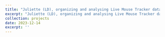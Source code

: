 ```yaml
---
title: "Juliette (LD), organizing and analysing Live Mouse Tracker data, set up with ANIMEX"
excerpt: "Juliette (LD), organizing and analysing Live Mouse Tracker data, set up with ANIMEX"
collection: projects
date: 2023-12-14
excerpt: ''
---
```

